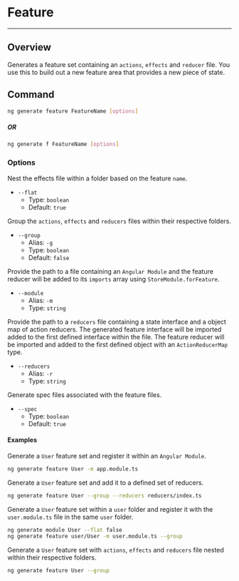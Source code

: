 # Feature

---

## Overview

Generates a feature set containing an `actions`, `effects` and `reducer` file. You use this to build out a new feature area that provides a new piece of state.

## Command

```sh
ng generate feature FeatureName [options]
```

##### OR

```sh
ng generate f FeatureName [options]
```

### Options

Nest the effects file within a folder based on the feature `name`.

* `--flat`
  * Type: `boolean`
  * Default: `true`

Group the `actions`, `effects` and `reducers` files within their respective folders.

* `--group`
  * Alias: `-g`
  * Type: `boolean`
  * Default: `false`

Provide the path to a file containing an `Angular Module` and the feature reducer will be added to its `imports` array using `StoreModule.forFeature`.

* `--module`
  * Alias: `-m`
  * Type: `string`

Provide the path to a `reducers` file containing a state interface and a object map of action reducers. The generated feature interface will be imported added to the first defined interface within the file. The feature reducer will be imported and added to the first defined object with an `ActionReducerMap` type.

* `--reducers`
  * Alias: `-r`
  * Type: `string`

Generate spec files associated with the feature files.

* `--spec`
  * Type: `boolean`
  * Default: `true`

#### Examples

Generate a `User` feature set and register it within an `Angular Module`.

```sh
ng generate feature User -m app.module.ts
```

Generate a `User` feature set and add it to a defined set of reducers.

```sh
ng generate feature User --group --reducers reducers/index.ts
```

Generate a `User` feature set within a `user` folder and register it with the `user.module.ts` file in the same `user` folder.

```sh
ng generate module User --flat false
ng generate feature user/User -m user.module.ts --group
```

Generate a `User` feature set with `actions`, `effects` and `reducers` file nested within their respective folders.

```sh
ng generate feature User --group
```
